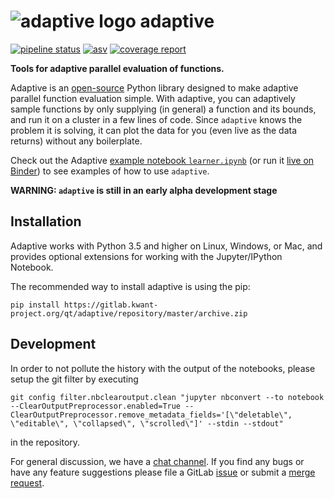 # ![][logo] adaptive

[![pipeline status](https://gitlab.kwant-project.org/qt/adaptive/badges/master/pipeline.svg)](https://gitlab.kwant-project.org/qt/adaptive/commits/master)
[![asv](http://img.shields.io/badge/benchmarked%20by-asv-green.svg?style=flat)](https://gitlab.kwant-project.org/qt/adaptive/)
[![coverage report](https://gitlab.kwant-project.org/qt/adaptive/badges/master/coverage.svg)](https://gitlab.kwant-project.org/qt/adaptive/commits/master)

**Tools for adaptive parallel evaluation of functions.**

Adaptive is an [open-source](LICENSE) Python library designed to make adaptive parallel function evaluation simple. With adaptive, you can adaptively sample functions by only supplying (in general) a function and its bounds, and run it on a cluster in a few lines of code. Since `adaptive` knows the problem it is solving, it can plot the data for you (even live as the data returns) without any boilerplate. 

Check out the Adaptive [example notebook `learner.ipynb`](learner.ipynb) (or run it [live on Binder](https://mybinder.org/v2/gh/python-adaptive/adaptive/master?filepath=learner.ipynb)) to see examples of how to use `adaptive`.


**WARNING: `adaptive` is still in an early alpha development stage**


## Installation
Adaptive works with Python 3.5 and higher on Linux, Windows, or Mac, and provides optional extensions for working with the Jupyter/IPython Notebook.

The recommended way to install adaptive is using the pip:
```
pip install https://gitlab.kwant-project.org/qt/adaptive/repository/master/archive.zip
```


## Development

In order to not pollute the history with the output of the notebooks, please setup the git filter by executing

```
git config filter.nbclearoutput.clean "jupyter nbconvert --to notebook --ClearOutputPreprocessor.enabled=True --ClearOutputPreprocessor.remove_metadata_fields='[\"deletable\", \"editable\", \"collapsed\", \"scrolled\"]' --stdin --stdout"
```
in the repository.


For general discussion, we have a [chat channel](https://chat.quantumtinkerer.tudelft.nl/external/channels/adaptive). If you find any bugs or have any feature suggestions please file a GitLab [issue](https://gitlab.kwant-project.org/qt/adaptive/issues/new?issue) or submit a [merge request](https://gitlab.kwant-project.org/qt/adaptive/merge_requests).

[logo]: /uploads/d20444093920a4a0499e165b5061d952/logo.png "adaptive logo"
